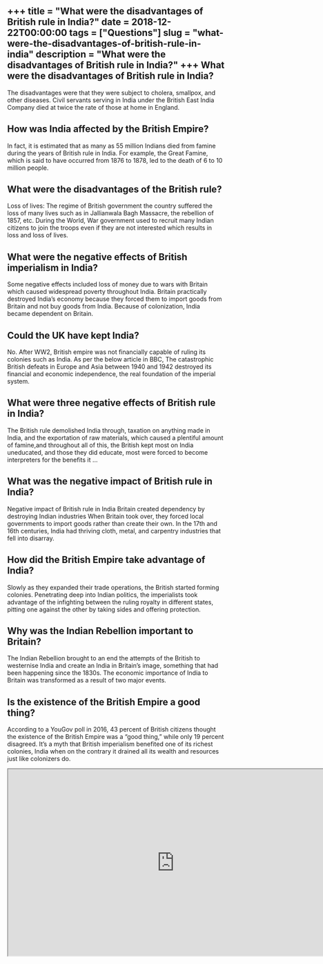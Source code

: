+++
title = "What were the disadvantages of British rule in India?"
date = 2018-12-22T00:00:00
tags = ["Questions"]
slug = "what-were-the-disadvantages-of-british-rule-in-india"
description = "What were the disadvantages of British rule in India?"
+++
What were the disadvantages of British rule in India?
-----------------------------------------------------

The disadvantages were that they were subject to cholera, smallpox, and other diseases. Civil servants serving in India under the British East India Company died at twice the rate of those at home in England.

How was India affected by the British Empire?
---------------------------------------------

In fact, it is estimated that as many as 55 million Indians died from famine during the years of British rule in India. For example, the Great Famine, which is said to have occurred from 1876 to 1878, led to the death of 6 to 10 million people.

What were the disadvantages of the British rule?
------------------------------------------------

Loss of lives: The regime of British government the country suffered the loss of many lives such as in Jallianwala Bagh Massacre, the rebellion of 1857, etc. During the World, War government used to recruit many Indian citizens to join the troops even if they are not interested which results in loss and loss of lives.

What were the negative effects of British imperialism in India?
---------------------------------------------------------------

Some negative effects included loss of money due to wars with Britain which caused widespread poverty throughout India. Britain practically destroyed India’s economy because they forced them to import goods from Britain and not buy goods from India. Because of colonization, India became dependent on Britain.

Could the UK have kept India?
-----------------------------

No. After WW2, British empire was not financially capable of ruling its colonies such as India. As per the below article in BBC, The catastrophic British defeats in Europe and Asia between 1940 and 1942 destroyed its financial and economic independence, the real foundation of the imperial system.

What were three negative effects of British rule in India?
----------------------------------------------------------

The British rule demolished India through, taxation on anything made in India, and the exportation of raw materials, which caused a plentiful amount of famine,and throughout all of this, the British kept most on India uneducated, and those they did educate, most were forced to become interpreters for the benefits it …

What was the negative impact of British rule in India?
------------------------------------------------------

Negative impact of British rule in India Britain created dependency by destroying Indian industries When Britain took over, they forced local governments to import goods rather than create their own. In the 17th and 16th centuries, India had thriving cloth, metal, and carpentry industries that fell into disarray.

How did the British Empire take advantage of India?
---------------------------------------------------

Slowly as they expanded their trade operations, the British started forming colonies. Penetrating deep into Indian politics, the imperialists took advantage of the infighting between the ruling royalty in different states, pitting one against the other by taking sides and offering protection.

Why was the Indian Rebellion important to Britain?
--------------------------------------------------

The Indian Rebellion brought to an end the attempts of the British to westernise India and create an India in Britain’s image, something that had been happening since the 1830s. The economic importance of India to Britain was transformed as a result of two major events.

Is the existence of the British Empire a good thing?
----------------------------------------------------

According to a YouGov poll in 2016, 43 percent of British citizens thought the existence of the British Empire was a “good thing,” while only 19 percent disagreed. It’s a myth that British imperialism benefited one of its richest colonies, India when on the contrary it drained all its wealth and resources just like colonizers do.

<iframe allow="accelerometer; autoplay; clipboard-write; encrypted-media; gyroscope; picture-in-picture" allowfullscreen="" class="__youtube_prefs__  epyt-is-override  no-lazyload" data-no-lazy="1" data-origheight="433" data-origwidth="770" data-skipgform_ajax_framebjll="" height="433" id="_ytid_43814" loading="lazy" src="https://www.youtube.com/embed/5YAk33s71lM?enablejsapi=1&autoplay=0&cc_load_policy=0&cc_lang_pref=&iv_load_policy=1&loop=0&modestbranding=0&rel=1&fs=1&playsinline=0&autohide=2&theme=dark&color=red&controls=1&" title="YouTube player" width="770"></iframe>